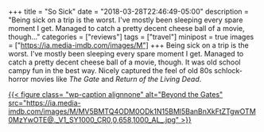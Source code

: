 +++
title = "So Sick"
date = "2018-03-28T22:46:49-05:00"
description = "Being sick on a trip is the worst. I've mostly been sleeping every spare moment I get. Managed to catch a pretty decent cheese ball of a movie, though..."
categories = ["reviews"]
tags = ["travel"]
minipost = true
images = ["https://ia.media-imdb.com/images/M"]
+++
Being sick on a trip is the worst. I've mostly been sleeping every spare moment I get. Managed to catch a pretty decent cheese ball of a movie, though. It was old school campy fun in the best way. Nicely captured the feel of old 80s schlock-horror movies like *The Gate* and *Return of the Living Dead*.

[{{< figure class= "wp-caption alignnone" alt="Beyond the Gates" src="https://ia.media-imdb.com/images/M/MV5BMTQ4ODM0ODk1N15BMl5BanBnXkFtZTgwOTM0MzYwOTE@._V1_SY1000_CR0,0,658,1000_AL_.jpg" >}}](http://www.imdb.com/title/tt4687358/?ref_=fn_al_tt_1)
 
